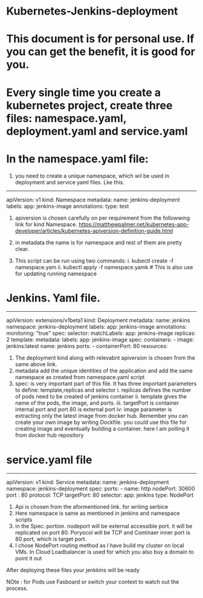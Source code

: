 # Kubernetes-Jenkins-deployment
# This document is for personal use. If you can get the benefit, it is good for you.

# Every single time you create a kubernetes project, create three files: namespace.yaml, deployment.yaml and service.yaml

# In the namespace.yaml file:
1.    you need to create a unique namespace, which wil be used in deployment and service yaml files. Lke this.
  
---
apiVersion: v1
kind: Namespace
metadata:
  name: jenkins-deployment
  labels:
   app: jenkins-image
  annotations:
   type: test

 1. apiversion is chosen carefully on per requirement from the followwing link for kind Namespace.
 https://matthewpalmer.net/kubernetes-app-developer/articles/kubernetes-apiversion-definition-guide.html
 
 2. in metadata the name is for namespace and rest of them are pretty clear.
 
 3. This script can be run using two commands:
    i. kubectl create -f namespace.yam
    ii. kubectl apply -f namespace.yamk          # This is also use for updating running namespace
    
# Jenkins. Yaml file.

---
apiVersion: extensions/v1beta1
kind: Deployment
metadata:
  name: jenkins
  namespace: jenkins-deployment
  labels:
    app: jenkins-image
  annotations:
     monitoring: "true"
spec:
  selector:
    matchLabels:
      app: jenkins-image
  replicas: 2
  template:
    metadata:
      labels:
        app: jenkins-image
    spec:
       containers:
        - image: jenkins:latest
          name:  jenkins
          ports:
          - containerPort: 80
          resources:
      
 1. The deployment kind  along with relevabnt apiversion is chosen from the same above link.
 2. metadata add the unique identities of the application and add the same namespace as created from namespace.yaml script
 3. spec: is very important part of this file. It has three important parameters to define: template,replicas and selector
    i. replicas defines the number of pods need to be created of jenkins container
    ii. template gives the name of the pods, the image, and ports. 
    iii. targetPort is container internal port and port 80 is external port
    iv: image parameter is extracting only the latest image from docker hub. Remember you can create your own image by writing Dockfile.
        you could use this file for creating image and eventually building a container. here I am polling it from docker hub repository

 # service.yaml file
---
apiVersion: v1
kind: Service
metadata:
    name: jenkins-deployment
    namespace: jenkins-deployment
spec:
    ports:
     - name: http 
       nodePort: 30600
       port : 80
       protocol: TCP
       targetPort: 80
    selector:
       app: jenkins
    type: NodePort 
  
1. Api is chosen from the aformentioned link. for writing serbice
2. Here namespace is same as mentioned in jenkins and namespace scripts
3. in the Spec: portion. nodeport will be external accessible port. it will be replicated on port 80. Poryocol will be TCP and Continaer    inner port is 80 port, which is target port.
4. I chose NodePort routing method as I have build my cluster on local VMs. In Cloud Loadbalancer is used for which you also buy a domain to point it out

After deploying these files your jenkkins will be ready

NOte : for Pods use Fasboard or switch your context to watch out the process. 

 
